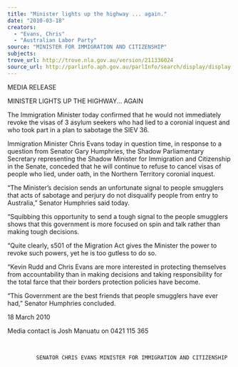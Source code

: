 ```yaml
---
title: "Minister lights up the highway ... again."
date: "2010-03-18"
creators:
  - "Evans, Chris"
  - "Australian Labor Party"
source: "MINISTER FOR IMMIGRATION AND CITIZENSHIP"
subjects:
trove_url: http://trove.nla.gov.au/version/211336024
source_url: http://parlinfo.aph.gov.au/parlInfo/search/display/display.w3p;query=Id%3A%22media/pressrel/V6FW6%22
---
```


 MEDIA RELEASE   

 MINISTER LIGHTS UP THE HIGHWAY... AGAIN   

 The Immigration Minister today confirmed that he would not immediately revoke the visas of 3  asylum seekers who had lied to a coronial inquest and who took part in a plan to sabotage the SIEV  36.   

 Immigration Minister Chris Evans today in question time, in response to a question from Senator  Gary Humphries, the Shadow Parliamentary Secretary representing the Shadow Minister for  Immigration and Citizenship in the Senate, conceded that he will continue to refuse to cancel visas of  people who lied, under oath, in the Northern Territory coronial inquest.   

 “The Minister’s decision sends an unfortunate signal to people smugglers that acts of sabotage and  perjury do not disqualify people from entry to Australia,” Senator Humphries said today.   

 “Squibbing this opportunity to send a tough signal to the people smugglers shows that this  government is more focused on spin and talk rather than making tough decisions.   

 “Quite clearly, s501 of the Migration Act gives the Minister the power to revoke such powers, yet he  is too gutless to do so.   

 “Kevin Rudd and Chris Evans are more interested in protecting themselves from accountability than  in making decisions and taking responsibility for the total farce that their borders protection policies  have become. 

 

 “This Government are the best friends that people smugglers have ever had,” Senator Humphries  concluded.    

 18 March 2010   

 Media contact is Josh Manuatu on 0421 115 365 

  

             SENATOR CHRIS EVANS MINISTER FOR IMMIGRATION AND CITIZENSHIP 


